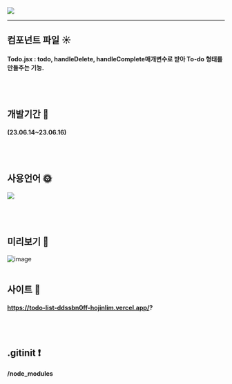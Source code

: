 <img src="https://capsule-render.vercel.app/api?type=waving&color=auto&height=200&section=header&text=[todo-list]&fontSize=90" /> 

*****

## 컴포넌트 파일  :sunny: 

#### Todo.jsx : todo, handleDelete, handleComplete매개변수로 받아 To-do 형태를 만들주는 기능.            
<br/><br/>
## 개발기간 :boxing_glove:
#### (23.06.14~23.06.16)
<br/><br/>
## 사용언어  :sun_with_face:
#### <img src="https://img.shields.io/badge/React-61DAFB?style=for-the-badge&logo=React&logoColor=white"/>
<br/><br/>
## 미리보기  :sunflower:
![image](https://github.com/HojinLim/todo-list/assets/69897998/ae5d56bf-d228-415a-85d4-0820613051cf) 
<br/><br/>

## 사이트  :wilted_flower:

#### https://todo-list-ddssbn0ff-hojinlim.vercel.app/? 
<br/><br/>

## .gitinit  :exclamation:

####  /node_modules

